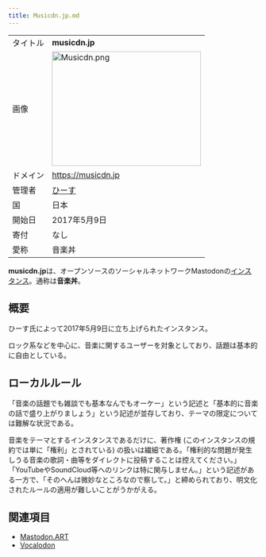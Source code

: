 ```yaml
---
title: Musicdn.jp.md
---
```

<div>

|          |                                                                                                                                                                                                                                                            |
|----------|------------------------------------------------------------------------------------------------------------------------------------------------------------------------------------------------------------------------------------------------------------|
| タイトル | **musicdn.jp**                                                                                                                                                                                                                                             |
| 画像     | [<img src="/images/thumb/e/ed/Musicdn.png/300px-Musicdn.png" srcset="/images/thumb/e/ed/Musicdn.png/450px-Musicdn.png 1.5x, /images/e/ed/Musicdn.png 2x" width="300" height="231" alt="Musicdn.png" />](/%E3%83%95%E3%82%A1%E3%82%A4%E3%83%AB:Musicdn.png) |
| ドメイン | <a href="https://musicdn.jp" rel="nofollow">https://musicdn.jp</a>                                                                                                                                                                                         |
| 管理者   | <a href="https://musicdn.jp/@8beater8" rel="nofollow">ひーす</a>                                                                                                                                                                                           |
| 国       | 日本                                                                                                                                                                                                                                                       |
| 開始日   | 2017年5月9日                                                                                                                                                                                                                                               |
| 寄付     | なし                                                                                                                                                                                                                                                       |
| 愛称     | 音楽丼                                                                                                                                                                                                                                                     |

**musicdn.jp**は、オープンソースのソーシャルネットワークMastodonの[インスタンス](/%E3%82%A4%E3%83%B3%E3%82%B9%E3%82%BF%E3%83%B3%E3%82%B9 "インスタンス")。通称は**音楽丼**。

## 概要

ひーす氏によって2017年5月9日に立ち上げられたインスタンス。

ロック系などを中心に、音楽に関するユーザーを対象としており、話題は基本的に自由としている。

## ローカルルール

「音楽の話題でも雑談でも基本なんでもオーケー」という記述と「基本的に音楽の話で盛り上がりましょう」という記述が並存しており、テーマの限定については難解な状況である。

音楽をテーマとするインスタンスであるだけに、著作権 (このインスタンスの規約では単に「権利」とされている) の扱いは繊細である。「権利的な問題が発生しうる音楽の歌詞・曲等をダイレクトに投稿することは控えてください。」「YouTubeやSoundCloud等へのリンクは特に関与しません。」という記述がある一方で、「そのへんは微妙なところなので察して。」と締められており、明文化されたルールの適用が難しいことがうかがえる。

## 関連項目

-   [Mastodon.ART](/Mastodon.ART "Mastodon.ART")
-   [Vocalodon](/Vocalodon "Vocalodon")

</div>
